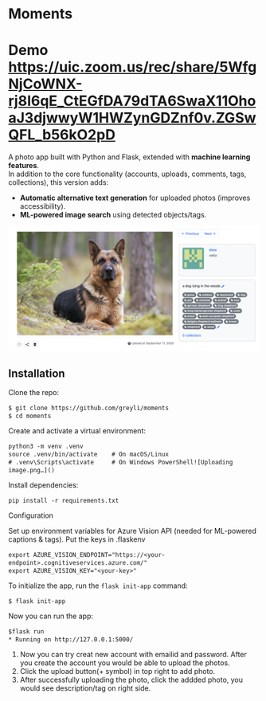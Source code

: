 # Moments

# Demo https://uic.zoom.us/rec/share/5WfgNjCoWNX-rj8I6qE_CtEGfDA79dTA6SwaX11OhoaJ3djwwyW1HWZynGDZnf0v.ZGSwQFL_b56kO2pD

A photo app built with Python and Flask, extended with **machine learning features**.  
In addition to the core functionality (accounts, uploads, comments, tags, collections), this version adds:

- **Automatic alternative text generation** for uploaded photos (improves accessibility).  
- **ML-powered image search** using detected objects/tags.


![Screenshot](dog.png)

## Installation

Clone the repo:

```
$ git clone https://github.com/greyli/moments
$ cd moments
```

Create and activate a virtual environment:

```
python3 -m venv .venv
source .venv/bin/activate    # On macOS/Linux
# .venv\Scripts\activate     # On Windows PowerShell![Uploading image.png…]()

```

Install dependencies:

```
pip install -r requirements.txt
```

Configuration

Set up environment variables for Azure Vision API (needed for ML-powered captions & tags). Put the keys in .flaskenv

```
export AZURE_VISION_ENDPOINT="https://<your-endpoint>.cognitiveservices.azure.com/"
export AZURE_VISION_KEY="<your-key>"
```
To initialize the app, run the `flask init-app` command:

```
$ flask init-app
```


Now you can run the app:

```
$flask run
* Running on http://127.0.0.1:5000/
```
1. Now you can try creat new account with emailid and password. After you create the account you would be able to  upload the photos.
2. Click the upload button(+ symbol) in top right to add photo.
3. After successfully uploading the photo, click the addded photo, you would see description/tag on right side.
